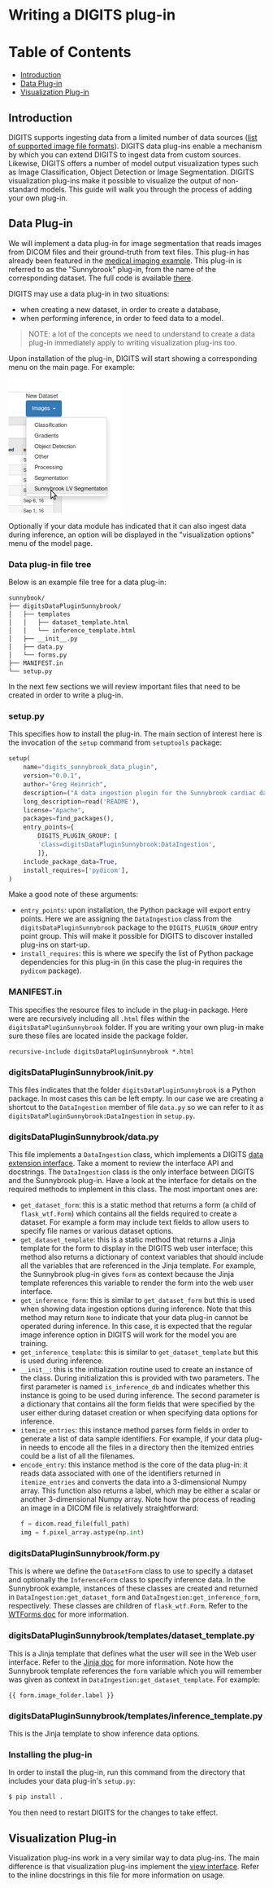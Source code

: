 # Writing a DIGITS plug-in

Table of Contents
=================
* [Introduction](#introduction)
* [Data Plug-in](#data-plug-in)
* [Visualization Plug-in](#visualization-plug-in)

## Introduction

DIGITS supports ingesting data from a limited number of data sources ([list of supported image file formats](https://github.com/NVIDIA/DIGITS/blob/digits-5.0/digits/utils/image.py#L37)).
DIGITS data plug-ins enable a mechanism by which you can extend DIGITS to ingest data from custom sources.
Likewise, DIGITS offers a number of model output visualization types such as Image Classification, Object Detection or Image Segmentation.
DIGITS visualization plug-ins make it possible to visualize the output of non-standard models.
This guide will walk you through the process of adding your own plug-in.

## Data Plug-in

We will implement a data plug-in for image segmentation that reads images from DICOM files and their ground-truth from text files.
This plug-in has already been featured in the [medical imaging example](https://github.com/NVIDIA/DIGITS/tree/digits-5.0/examples/medical-imaging).
This plug-in is referred to as the "Sunnybrook" plug-in, from the name of the corresponding dataset.
The full code is available [there](https://github.com/NVIDIA/DIGITS/tree/digits-5.0/plugins/data/sunnybrook).

DIGITS may use a data plug-in in two situations:
- when creating a new dataset, in order to create a database,
- when performing inference, in order to feed data to a model.

> NOTE: a lot of the concepts we need to understand to create a data plug-in immediately apply to writing visualization plug-ins too.

Upon installation of the plug-in, DIGITS will start showing a corresponding menu on the main page.
For example:

![select dataset](select-dataset.png)

Optionally if your data module has indicated that it can also ingest data during inference, an option will be displayed in the "visualization options" menu of the model page.

### Data plug-in file tree

Below is an example file tree for a data plug-in:

```
sunnybook/
├── digitsDataPluginSunnybrook/
│   ├── templates
│   │   ├── dataset_template.html
│   │   └── inference_template.html
│   ├── __init__.py
│   ├── data.py
│   └── forms.py
├── MANIFEST.in
└── setup.py
```

In the next few sections we will review important files that need to be created in order to write a plug-in.

### setup.py

This specifies how to install the plug-in.
The main section of interest here is the invocation of the `setup` command from `setuptools` package:

```python
setup(
    name="digits_sunnybrook_data_plugin",
    version="0.0.1",
    author="Greg Heinrich",
    description=("A data ingestion plugin for the Sunnybrook cardiac dataset"),
    long_description=read('README'),
    license="Apache",
    packages=find_packages(),
    entry_points={
        DIGITS_PLUGIN_GROUP: [
        'class=digitsDataPluginSunnybrook:DataIngestion',
        ]},
    include_package_data=True,
    install_requires=['pydicom'],
)
```

Make a good note of these arguments:
- `entry_points`: upon installation, the Python package will export entry points. Here we are assigning the `DataIngestion` class from the `digitsDataPluginSunnybrook` package to the `DIGITS_PLUGIN_GROUP` entry point group. This will make it possible for DIGITS to discover installed plug-ins on start-up.
- `install_requires`: this is where we specify the list of Python package dependencies for this plug-in (in this case the plug-in requires the `pydicom` package).

### MANIFEST.in

This specifies the resource files to include in the plug-in package.
Here were are recursively including all `.html` files within the `digitsDataPluginSunnybrook` folder.
If you are writing your own plug-in make sure these files are located inside the package folder.

```
recursive-include digitsDataPluginSunnybrook *.html
```

### digitsDataPluginSunnybrook/__init__.py

This files indicates that the folder `digitsDataPluginSunnybrook` is a Python package.
In most cases this can be left empty.
In our case we are creating a shortcut to the `DataIngestion` member of file `data.py` so we can refer to it as `digitsDataPluginSunnybrook:DataIngestion` in `setup.py`.

### digitsDataPluginSunnybrook/data.py

This file implements a `DataIngestion` class, which implements a DIGITS [data extension interface](https://github.com/NVIDIA/DIGITS/blob/digits-5.0/digits/extensions/data/interface.py).
Take a moment to review the interface API and docstrings.
The `DataIngestion` class is the only interface between DIGITS and the Sunnybrook plug-in.
Have a look at the interface for details on the required methods to implement in this class.
The most important ones are:
- `get_dataset_form`: this is a static method that returns a form (a child of `flask_wtf.Form`) which contains all the fields required to create a dataset. For example a form may include text fields to allow users to specify file names or various dataset options.
- `get_dataset_template`: this is a static method that returns a Jinja template for the form to display in the DIGITS web user interface; this method also returns a dictionary of context variables that should include all the variables that are referenced in the Jinja template. For example, the Sunnybrook plug-in gives `form` as context because the Jinja template references this variable to render the form into the web user interface.
- `get_inference_form`: this is similar to `get_dataset_form` but this is used when showing data ingestion options during inference. Note that this method may return `None` to indicate that your data plug-in cannot be operated during inference. In this case, it is expected that the regular image inference option in DIGITS will work for the model you are training.
- `get_inference_template`: this is similar to `get_dataset_template` but this is used during inference.
- `__init__`: this is the initialization routine used to create an instance of the class. During initialization this is provided with two parameters. The first parameter is named `is_inference_db` and indicates whether this instance is going to be used during inference. The second parameter is a dictionary that contains all the form fields that were specified by the user either during dataset creation or when specifying data options for inference.
- `itemize_entries`: this instance method parses form fields in order to generate a list of data sample identifiers. For example, if your data plug-in needs to encode all the files in a directory then the itemized entries could be a list of all the filenames.
- `encode_entry`: this instance method is the core of the data plug-in: it reads data associated with one of the identifiers returned in `itemize_entries` and converts the data into a 3-dimensional Numpy array. This function also returns a label, which may be either a scalar or another 3-dimensional Numpy array. Note how the process of reading an image in a DICOM file is relatively straightforward:
    ```python
    f = dicom.read_file(full_path)
    img = f.pixel_array.astype(np.int)
    ```

### digitsDataPluginSunnybrook/form.py

This is where we define the `DatasetForm` class to use to specify a dataset and optionally the `InferenceForm` class to specify inference data.
In the Sunnybrook example, instances of these classes are created and returned in `DataIngestion:get_dataset_form` and `DataIngestion:get_inference_form`, respectively.
These classes are children of `flask_wtf.Form`.
Refer to the [WTForms doc](https://wtforms.readthedocs.io/en/latest/) for more information.

### digitsDataPluginSunnybrook/templates/dataset_template.py

This is a Jinja template that defines what the user will see in the Web user interface.
Refer to the [Jinja doc](http://jinja.pocoo.org/docs/2.9/) for more information.
Note how the Sunnybrook template references the `form` variable which you will remember was given as context in `DataIngestion:get_dataset_template`.
For example:

```
{{ form.image_folder.label }}
```

### digitsDataPluginSunnybrook/templates/inference_template.py

This is the Jinja template to show inference data options.

### Installing the plug-in

In order to install the plug-in, run this command from the directory that includes your data plug-in's `setup.py`:

```sh
$ pip install .
```

You then need to restart DIGITS for the changes to take effect.

## Visualization Plug-in

Visualization plug-ins work in a very similar way to data plug-ins.
The main difference is that visualization plug-ins implement the [view interface](https://github.com/NVIDIA/DIGITS/blob/master/digits/extensions/view/interface.py).
Refer to the inline docstrings in this file for more information on usage.
